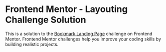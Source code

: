 # Frontend Mentor - Layouting Challenge Solution

This is a solution to the [Bookmark Landing Page]([https://www.frontendmentor.io/challenges/bookmark-landing-page-5d0b588a9edda32581d29158]) challenge on Frontend Mentor. Frontend Mentor challenges help you improve your coding skills by building realistic projects.
